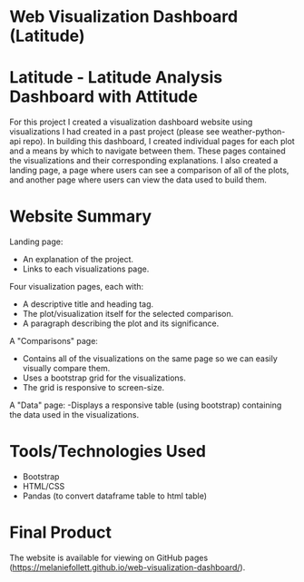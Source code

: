 # Web Visualization Dashboard (Latitude)

# Latitude - Latitude Analysis Dashboard with Attitude
For this project I created a visualization dashboard website using visualizations I had created in a past project (please see weather-python-api repo). In building this dashboard, I created individual pages for each plot and a means by which to navigate between them. These pages contained the visualizations and their corresponding explanations. I also created a landing page, a page where users can see a comparison of all of the plots, and another page where users can view the data used to build them.

# Website Summary

Landing page:
- An explanation of the project.
- Links to each visualizations page.

Four visualization pages, each with:
- A descriptive title and heading tag.
- The plot/visualization itself for the selected comparison.
- A paragraph describing the plot and its significance.

A "Comparisons" page:
- Contains all of the visualizations on the same page so we can easily visually compare them.
- Uses a bootstrap grid for the visualizations.
- The grid is responsive to screen-size.

A "Data" page:
-Displays a responsive table (using bootstrap) containing the data used in the visualizations.


# Tools/Technologies Used
- Bootstrap
- HTML/CSS
- Pandas (to convert dataframe table to html table)

# Final Product
The website is available for viewing on GitHub pages (https://melaniefollett.github.io/web-visualization-dashboard/).



